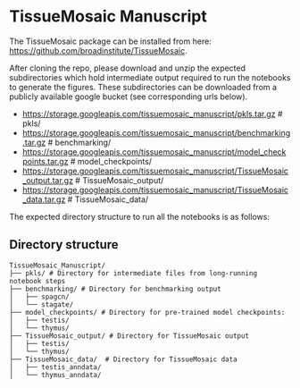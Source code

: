 # TissueMosaic Manuscript

The TissueMosaic package can be installed from here: https://github.com/broadinstitute/TissueMosaic. 

After cloning the repo, please download and unzip the expected subdirectories which hold intermediate output required to run the notebooks to generate the figures. These subdirectories can be downloaded from a publicly available google bucket (see corresponding urls below). 

* https://storage.googleapis.com/tissuemosaic_manuscript/pkls.tar.gz # pkls/
* https://storage.googleapis.com/tissuemosaic_manuscript/benchmarking.tar.gz # benchmarking/
* https://storage.googleapis.com/tissuemosaic_manuscript/model_checkpoints.tar.gz # model_checkpoints/
* https://storage.googleapis.com/tissuemosaic_manuscript/TissueMosaic_output.tar.gz # TissueMosaic_output/
* https://storage.googleapis.com/tissuemosaic_manuscript/TissueMosaic_data.tar.gz # TissueMosaic_data/

The expected directory structure to run all the notebooks is as follows:

## Directory structure

```
TissueMosaic_Manuscript/
├── pkls/ # Directory for intermediate files from long-running notebook steps 
├── benchmarking/ # Directory for benchmarking output 
│   ├── spagcn/
│   └── stagate/
├── model_checkpoints/ # Directory for pre-trained model checkpoints:
│   ├── testis/
│   └── thymus/
├── TissueMosaic_output/ # Directory for TissueMosaic output
│   ├── testis/
│   └── thymus/
├── TissueMosaic_data/  # Directory for TissueMosaic data
│   ├── testis_anndata/
│   └── thymus_anndata/
```
